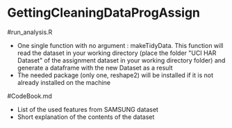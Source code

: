 GettingCleaningDataProgAssign
=============================

#run_analysis.R

* One single function with no argument : makeTidyData. This function will read the dataset in your working directory (place the folder "UCI HAR Dataset" of the assignment dataset in your working directory folder) and generate a dataframe with the new Dataset as a result
* The needed package (only one, reshape2) will be installed if it is not already installed on the machine

#CodeBook.md

* List of the used features from SAMSUNG dataset
* Short explanation of the contents of the dataset

